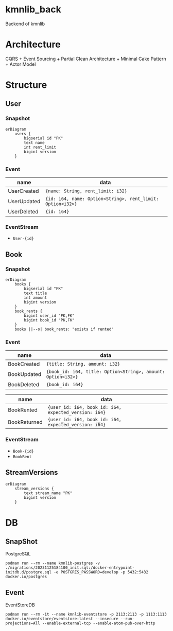 # kmnlib_back

Backend of kmnlib

# Architecture

CQRS + Event Sourcing + Partial Clean Architecture + Minimal Cake Pattern + Actor Model

# Structure

## User

### Snapshot

```mermaid
erDiagram
    users {
        bigserial id "PK"
        text name
        int rent_limit
        bigint version
    }
```

### Event

| name        | data                                                       |
|-------------|------------------------------------------------------------|
| UserCreated | `{name: String, rent_limit: i32}`                          |
| UserUpdated | `{id: i64, name: Option<String>, rent_limit: Option<i32>}` |
| UserDeleted | `{id: i64}`                                                |

### EventStream

- `User-{id}`

## Book

### Snapshot

```mermaid
erDiagram
    books {
        bigserial id "PK"
        text title
        int amount
        bigint version
    }
    book_rents {
        bigint user_id "PK,FK"
        bigint book_id "PK,FK"
    }
    books ||--o| book_rents: "exists if rented"
```

### Event

| name        | data                                                         |
|-------------|--------------------------------------------------------------|
| BookCreated | `{title: String, amount: i32}`                               |
| BookUpdated | `{book_id: i64, title: Option<String>, amount: Option<i32>}` |
| BookDeleted | `{book_id: i64}`                                             |

| name         | data                                                  |
|--------------|-------------------------------------------------------|
| BookRented   | `{user_id: i64, book_id: i64, expected_version: i64}` |
| BookReturned | `{user_id: i64, book_id: i64, expected_version: i64}` |

### EventStream

- `Book-{id}`
- `BookRent`

## StreamVersions

```mermaid
erDiagram
    stream_versions {
        text stream_name "PK"
        bigint version
    }
```

# DB

## SnapShot

PostgreSQL

```shell
podman run --rm --name kmnlib-postgres -v ./migrations/20231125184100_init.sql:/docker-entrypoint-initdb.d/postgre.sql -e POSTGRES_PASSWORD=develop -p 5432:5432 docker.io/postgres
```

## Event

EventStoreDB

```shell
podman run --rm -it --name kmnlib-eventstore -p 2113:2113 -p 1113:1113 docker.io/eventstore/eventstore:latest --insecure --run-projections=All --enable-external-tcp --enable-atom-pub-over-http
```